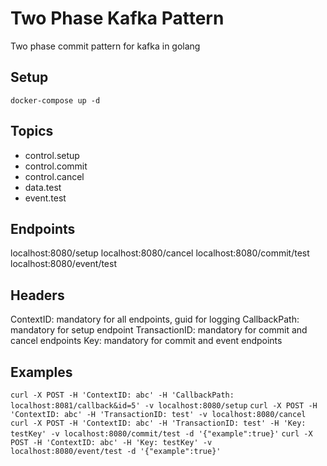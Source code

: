 # Two Phase Kafka Pattern

Two phase commit pattern for kafka in golang

## Setup

`docker-compose up -d`

## Topics

- control.setup
- control.commit
- control.cancel
- data.test
- event.test

## Endpoints

localhost:8080/setup
localhost:8080/cancel
localhost:8080/commit/test
localhost:8080/event/test

## Headers

ContextID: mandatory for all endpoints, guid for logging
CallbackPath: mandatory for setup endpoint
TransactionID: mandatory for commit and cancel endpoints
Key: mandatory for commit and event endpoints

## Examples

`curl -X POST -H 'ContextID: abc' -H 'CallbackPath: localhost:8081/callback&id=5' -v localhost:8080/setup`
`curl -X POST -H 'ContextID: abc' -H 'TransactionID: test' -v localhost:8080/cancel`
`curl -X POST -H 'ContextID: abc' -H 'TransactionID: test' -H 'Key: testKey' -v localhost:8080/commit/test -d '{"example":true}'`
`curl -X POST -H 'ContextID: abc' -H 'Key: testKey' -v localhost:8080/event/test -d '{"example":true}'`
